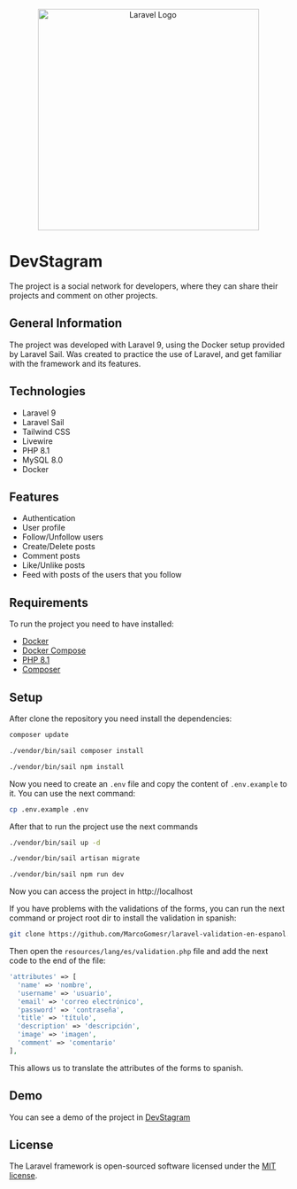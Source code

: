 <p align="center"><a href="https://laravel.com" target="_blank"><img src="https://raw.githubusercontent.com/laravel/art/master/logo-lockup/5%20SVG/2%20CMYK/1%20Full%20Color/laravel-logolockup-cmyk-red.svg" width="400" alt="Laravel Logo"></a></p>

# DevStagram

The project is a social network for developers, where they can share their projects and comment on other projects.

## General Information

The project was developed with Laravel 9, using the Docker setup provided by Laravel Sail. Was created to practice the
use
of Laravel, and get familiar with the framework and its features.

## Technologies

- Laravel 9
- Laravel Sail
- Tailwind CSS
- Livewire
- PHP 8.1
- MySQL 8.0
- Docker

## Features

- Authentication
- User profile
- Follow/Unfollow users
- Create/Delete posts
- Comment posts
- Like/Unlike posts
- Feed with posts of the users that you follow

## Requirements

To run the project you need to have installed:

- [Docker](https://www.docker.com/)
- [Docker Compose](https://docs.docker.com/compose/)
- [PHP 8.1](https://www.php.net/)
- [Composer](https://getcomposer.org/)

## Setup

After clone the repository you need install the dependencies:

```bash
composer update
```

```bash
./vendor/bin/sail composer install
```

```bash
./vendor/bin/sail npm install
```

Now you need to create an `.env` file and copy the content of `.env.example` to it. You can use the next command:

```bash
cp .env.example .env
```

After that to run the project use the next commands

```bash
./vendor/bin/sail up -d
```

```bash
./vendor/bin/sail artisan migrate
```

```bash
./vendor/bin/sail npm run dev
```

Now you can access the project in http://localhost

If you have problems with the validations of the forms, you can run the next command or project root dir to install the
validation in spanish:

```bash
git clone https://github.com/MarcoGomesr/laravel-validation-en-espanol.git resources/lang
```

Then open the `resources/lang/es/validation.php` file and add the next code to the end of the file:

```php
'attributes' => [
  'name' => 'nombre',
  'username' => 'usuario',
  'email' => 'correo electrónico',
  'password' => 'contraseña',
  'title' => 'título',
  'description' => 'descripción',
  'image' => 'imagen',
  'comment' => 'comentario'
],
```

This allows us to translate the attributes of the forms to spanish.

## Demo

You can see a demo of the project in [DevStagram](https://devstagram.angelcruzl.dev)

## License

The Laravel framework is open-sourced software licensed under the [MIT license](https://opensource.org/licenses/MIT).
